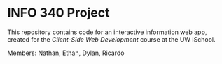# INFO 340 Project

This repository contains code for an interactive information web app, created for the _Client-Side Web Development_ course at the UW iSchool.

Members: Nathan, Ethan, Dylan, Ricardo
